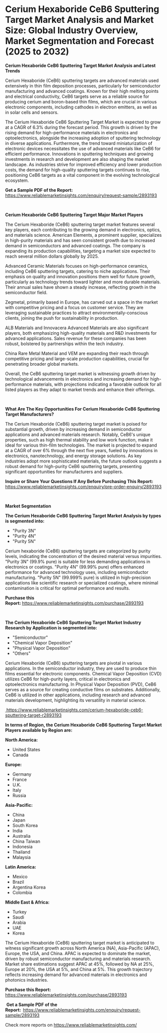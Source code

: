 <p><h1>Cerium Hexaboride CeB6 Sputtering Target Market Analysis and Market Size: Global Industry Overview, Market Segmentation and Forecast (2025 to 2032)</h1></p><p><strong>Cerium Hexaboride CeB6 Sputtering Target Market Analysis and Latest Trends</strong></p>
<p><p>Cerium Hexaboride (CeB6) sputtering targets are advanced materials used extensively in thin film deposition processes, particularly for semiconductor manufacturing and advanced coatings. Known for their high melting points and electrical conductivity, CeB6 targets serve as a reliable source for producing cerium and boron-based thin films, which are crucial in various electronic components, including cathodes in electron emitters, as well as in solar cells and sensors.</p><p>The Cerium Hexaboride CeB6 Sputtering Target Market is expected to grow at a CAGR of 6.3% during the forecast period. This growth is driven by the rising demand for high-performance materials in electronics and optoelectronics, alongside the increasing adoption of sputtering technology in diverse applications. Furthermore, the trend toward miniaturization of electronic devices necessitates the use of advanced materials like CeB6 for efficient performance. Innovations in sputtering techniques and growing investments in research and development are also shaping the market landscape. As industries strive for improved efficiency and lower production costs, the demand for high-quality sputtering targets continues to rise, positioning CeB6 targets as a vital component in the evolving technological ecosystem.</p></p>
<p><strong>Get a Sample PDF of the Report:&nbsp;</strong> <a href="https://www.reliablemarketinsights.com/enquiry/request-sample/2893193?utm_campaign=1938&utm_medium=2&utm_source=Github&utm_content=ia&utm_term=15032025&utm_id=cerium-hexaboride-ceb6-sputtering-target">https://www.reliablemarketinsights.com/enquiry/request-sample/2893193</a></p>
<p>&nbsp;</p>
<p><strong>Cerium Hexaboride CeB6 Sputtering Target Major Market Players</strong></p>
<p><p>The Cerium Hexaboride (CeB6) sputtering target market features several key players, each contributing to the growing demand in electronics, optics, and materials science. American Elements, a prominent supplier, specializes in high-purity materials and has seen consistent growth due to increased demand in semiconductors and advanced coatings. The company is expanding its production capabilities, targeting a market size expected to reach several million dollars globally by 2025.</p><p>Advanced Ceramic Materials focuses on high-performance ceramics, including CeB6 sputtering targets, catering to niche applications. Their emphasis on quality and innovation positions them well for future growth, particularly as technology trends toward lighter and more durable materials. Their annual sales have shown a steady increase, reflecting growth in the semiconductor field.</p><p>Zegmetal, primarily based in Europe, has carved out a space in the market with competitive pricing and a focus on customer service. They are leveraging sustainable practices to attract environmentally-conscious clients, joining the push for sustainability in production.</p><p>ALB Materials and Innovacera Advanced Materials are also significant players, both emphasizing high-quality materials and R&D investments for advanced applications. Sales revenue for these companies has been robust, bolstered by partnerships within the tech industry.</p><p>China Rare Metal Material and VEM are expanding their reach through competitive pricing and large-scale production capabilities, crucial for penetrating broader global markets.</p><p>Overall, the CeB6 sputtering target market is witnessing growth driven by technological advancements in electronics and increasing demand for high-performance materials, with projections indicating a favorable outlook for all listed players as they adapt to market trends and enhance their offerings.</p></p>
<p>&nbsp;</p>
<p><strong>What Are The Key Opportunities For Cerium Hexaboride CeB6 Sputtering Target Manufacturers?</strong></p>
<p><p>The Cerium Hexaboride (CeB6) sputtering target market is poised for substantial growth, driven by increasing demand in semiconductor applications and advanced materials research. Notably, CeB6's unique properties, such as high thermal stability and low work function, make it ideal for various thin-film technologies. The market is projected to expand at a CAGR of over 6% through the next five years, fueled by innovations in electronics, nanotechnology, and energy storage solutions. As key industries adopt more sophisticated materials, the future outlook suggests a robust demand for high-purity CeB6 sputtering targets, presenting significant opportunities for manufacturers and suppliers.</p></p>
<p><strong>Inquire or Share Your Questions If Any Before Purchasing This Report:</strong> <a href="https://www.reliablemarketinsights.com/enquiry/pre-order-enquiry/2893193?utm_campaign=1938&utm_medium=2&utm_source=Github&utm_content=ia&utm_term=15032025&utm_id=cerium-hexaboride-ceb6-sputtering-target">https://www.reliablemarketinsights.com/enquiry/pre-order-enquiry/2893193</a></p>
<p>&nbsp;</p>
<p><strong>Market Segmentation</strong></p>
<p><strong>The Cerium Hexaboride CeB6 Sputtering Target Market Analysis by types is segmented into:</strong></p>
<p><ul><li>"Purity 3N"</li><li>"Purity 4N"</li><li>"Purity 5N"</li></ul></p>
<p><p>Cerium hexaboride (CeB6) sputtering targets are categorized by purity levels, indicating the concentration of the desired material versus impurities. "Purity 3N" (99.9% pure) is suitable for less demanding applications in electronics or coatings. "Purity 4N" (99.99% pure) offers enhanced performance for advanced technology uses, including semiconductor manufacturing. "Purity 5N" (99.999% pure) is utilized in high-precision applications like scientific research or specialized coatings, where minimal contamination is critical for optimal performance and results.</p></p>
<p><strong>Purchase this Report:&nbsp;</strong><a href="https://www.reliablemarketinsights.com/purchase/2893193?utm_campaign=1938&utm_medium=2&utm_source=Github&utm_content=ia&utm_term=15032025&utm_id=cerium-hexaboride-ceb6-sputtering-target">https://www.reliablemarketinsights.com/purchase/2893193</a></p>
<p>&nbsp;</p>
<p><strong>The Cerium Hexaboride CeB6 Sputtering Target Market Industry Research by Application is segmented into:</strong></p>
<p><ul><li>"Semiconductor"</li><li>"Chemical Vapor Deposition"</li><li>"Physical Vapor Deposition"</li><li>"Others"</li></ul></p>
<p><p>Cerium Hexaboride (CeB6) sputtering targets are pivotal in various applications. In the semiconductor industry, they are used to produce thin films essential for electronic components. Chemical Vapor Deposition (CVD) utilizes CeB6 for high-purity layers, critical in electronics and optoelectronics manufacturing. In Physical Vapor Deposition (PVD), CeB6 serves as a source for creating conductive films on substrates. Additionally, CeB6 is utilized in other applications, including research and advanced materials development, highlighting its versatility in material science.</p></p>
<p><a href="https://www.reliablemarketinsights.com/cerium-hexaboride-ceb6-sputtering-target-r2893193?utm_campaign=1938&utm_medium=2&utm_source=Github&utm_content=ia&utm_term=15032025&utm_id=cerium-hexaboride-ceb6-sputtering-target">&nbsp;https://www.reliablemarketinsights.com/cerium-hexaboride-ceb6-sputtering-target-r2893193</a></p>
<p><strong>In terms of Region, the Cerium Hexaboride CeB6 Sputtering Target Market Players available by Region are:</strong></p>
<p>
    <p> <strong> North America: </strong>
        <ul>
            <li>United States</li>
            <li>Canada</li>
        </ul>
        </p> 
    <p> <strong> Europe: </strong>
        <ul>
            <li>Germany</li>
            <li>France</li>
            <li>U.K.</li>
            <li>Italy</li>
            <li>Russia</li>
        </ul>
        </p> 
    <p> <strong> Asia-Pacific: </strong>
        <ul>
            <li>China</li>
            <li>Japan</li>
            <li>South Korea</li>
            <li>India</li>
            <li>Australia</li>
            <li>China Taiwan</li>
            <li>Indonesia</li>
            <li>Thailand</li>
            <li>Malaysia</li>
        </ul>
        </p> 
    <p> <strong> Latin America: </strong>
        <ul>
            <li>Mexico</li>
            <li>Brazil</li>
            <li>Argentina Korea</li>
            <li>Colombia</li>
        </ul>
        </p> 
    <p> <strong> Middle East & Africa: </strong>
        <ul>
            <li>Turkey</li>
            <li>Saudi</li>
            <li>Arabia</li>
            <li>UAE</li>
            <li>Korea</li>
        </ul>
    </p>
    </p>
<p><p>The Cerium Hexaboride (CeB6) sputtering target market is anticipated to witness significant growth across North America (NA), Asia-Pacific (APAC), Europe, the USA, and China. APAC is expected to dominate the market, driven by robust semiconductor manufacturing and materials research. Market share estimations suggest APAC at 45%, followed by NA at 25%, Europe at 20%, the USA at 5%, and China at 5%. This growth trajectory reflects increasing demand for advanced materials in electronics and photonics industries.</p></p>
<p><strong>Purchase this Report: </strong><a href="https://www.reliablemarketinsights.com/purchase/2893193?utm_campaign=1938&utm_medium=2&utm_source=Github&utm_content=ia&utm_term=15032025&utm_id=cerium-hexaboride-ceb6-sputtering-target">https://www.reliablemarketinsights.com/purchase/2893193</a></p>
<p>&nbsp;<strong>Get a Sample PDF of the Report:&nbsp;&nbsp;</strong><a href="https://www.reliablemarketinsights.com/enquiry/request-sample/2893193?utm_campaign=1938&utm_medium=2&utm_source=Github&utm_content=ia&utm_term=15032025&utm_id=cerium-hexaboride-ceb6-sputtering-target">https://www.reliablemarketinsights.com/enquiry/request-sample/2893193</a></p>
<p><strong></strong></p>
<p>Check more reports on <a href="https://www.reliablemarketinsights.com/?utm_campaign=1938&utm_medium=2&utm_source=Github&utm_content=ia&utm_term=15032025&utm_id=cerium-hexaboride-ceb6-sputtering-target">https://www.reliablemarketinsights.com/</a></p>